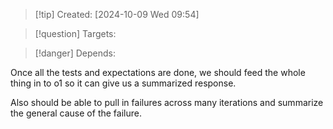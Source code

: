 
>[!tip] Created: [2024-10-09 Wed 09:54]

>[!question] Targets: 

>[!danger] Depends: 

Once all the tests and expectations are done, we should feed the whole thing in to o1 so it can give us a summarized response.

Also should be able to pull in failures across many iterations and summarize the general cause of the failure.